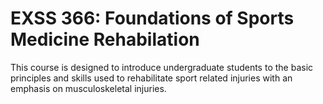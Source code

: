 # EXSS 366: Foundations of Sports Medicine Rehabilation

This course is designed to introduce undergraduate students to the basic principles and skills used to rehabilitate sport related injuries with an emphasis on musculoskeletal injuries.